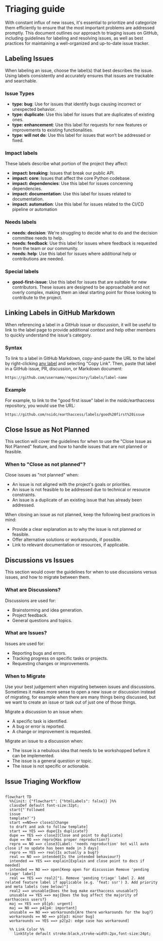 # Triaging guide

With constant influx of new issues, it's essential to prioritize and categorize them efficiently to ensure that the most important problems are addressed promptly. This document outlines our approach to triaging issues on GitHub, including guidelines for labeling and resolving issues, as well as best practices for maintaining a well-organized and up-to-date issue tracker.

## Labeling Issues

When labeling an issue, choose the label(s) that best describes the issue. Using labels consistently and accurately ensures that issues are trackable and searchable.


### Issue Types

- **type: bug**: Use for issues that identify bugs causing incorrect or unexpected behavior.
- **type: duplicate**: Use this label for issues that are duplicates of existing ones.
- **type: enhancement**: Use this label for requests for new features or improvements to existing functionalities.
- **type: will not do**: Use this label for issues that won’t be addressed or fixed.

### Impact labels

These labels describe what portion of the project they affect:

- **impact: breaking**: Issues that break our public API.
- **impact: core**: Issues that affect the core Python codebase.
- **impact: dependencies**: Use this label for issues concerning dependencies.
- **impact: documentation**: Use this label for issues related to documentation.
- **impact: automation**: Use this label for issues related to the CI/CD pipeline or automation

### Needs labels

- **needs: decision**: We're struggling to decide what to do and the decision committee needs to help.
- **needs: feedback**:  Use this label for issues where feedback is requested from the team or our community.
- **needs: help**: Use this label for issues where additional help or contributions are needed.

### Special labels

- **good-first-issue**: Use this label for issues that are suitable for new contributors. These issues are designed to be approachable and not overly complex, making them an ideal starting point for those looking to contribute to the project.

## Linking Labels in GitHub Markdown

When referencing a label in a GitHub issue or discussion, it will be  useful to link to the label page to provide additional context and help other members to quickly understand the issue's category.

### Syntax

To link to a label in GitHub Markdown, copy-and-paste the URL to the label by right-clicking [any label](https://github.com/nsidc/earthaccess/labels) and selecting "Copy Link". Then, paste that label in a GitHub issue, PR, discussion, or Markdown document:

```
https://github.com/username/repository/labels/label-name
```

### Example

For example, to link to the "good first issue" label in the nsidc/earthaccess repository, you would use the URL:

```
https://github.com/nsidc/earthaccess/labels/good%20first%20issue
```


## Close Issue as Not Planned

This section will cover the guidelines for when to use the "Close Issue as Not Planned" feature, and how to handle issues that are not planned or feasible.

### When to "Close as not planned"?

Close issues as "not planned" when:

- An issue is not aligned with the project's goals or priorities.
- An issue is not feasible to be addressed due to technical or resource constraints.
- An issue is a duplicate of an existing issue that has already been addressed.

When closing an issue as not planned, keep the following best practices in mind:

- Provide a clear explanation as to why the issue is not planned or feasible.
- Offer alternative solutions or workarounds, if possible.
- Link to relevant documentation or resources, if applicable.

## Discussions vs Issues

This section would cover the guidelines for when to use discussions versus issues, and how to migrate between them.

###  What are Discussions?

Discussions are used for:

- Brainstorming and idea generation.
- Project feedback.
- General questions and topics.

###  What are Issues?

Issues are used for:

- Reporting bugs and errors.
- Tracking progress on specific tasks or projects.
- Requesting changes or improvements.

### When to Migrate

Use your best judgement when migrating between issues and discussions. Sometimes it makes more sense to open a new issue or discussion instead of migrating, for example when there are many things being discussed, but we want to create an issue or task out of just one of those things.

Migrate a discussion to an issue when:

- A specific task is identified.
- A bug or error is reported.
- A change or improvement is requested.

Migrate an issue to a discussion when:

- The issue is a nebulous idea that needs to be workshopped before it can be implemented.
- The issue is a general question or topic.
- The issue is not specific or actionable.

## Issue Triaging Workflow

``` mermaid

flowchart TD
  %%{init: {"flowchart": {"htmlLabels": false}} }%%
  classDef default font-size:32pt;
  start{"`Followed
  issue
  template?`"}
  start ==NO==> close1[Change
  to draft and ask to follow template]
  start == YES ==> dupe{Is duplicate?}
  dupe == YES ==> close2[Close and point to duplicate]
  dupe == NO ==> repro{Has proper reproduction?}
  repro == NO ==> close3[Label: 'needs reproduction' bot will auto close if no update has been made in 3 days]
  repro == YES ==> real{Is actually a bug?}
  real == NO ==> intended{Is the intended behaviour?}
  intended == YES ==> explain[Explain and close point to docs if needed]
  intended == NO ==> open[Keep open for discussion Remove 'pending triage' label]
  real == YES ==> real2["1. Remove 'pending triage' label 2. Add related feature label if applicable (e.g. 'feat: ssr') 3. Add priority and meta labels (see below)"]
  real2 ==> unusable{Does the bug make earthaccess unusable?}
  unusable == YES ==> maj{Does the bug affect the majority of earthaccess users?}
  maj == YES ==> p5[p5: urgent]
  maj == NO ==> p4[p4: important]
  unusable == NO ==> workarounds{Are there workarounds for the bug?}
  workarounds == NO ==> p3[p3: minor bug]
  workarounds == YES ==> p2[p2: edge case has workaround]

  %% Link Color %%
    linkStyle default stroke:black,stroke-width:2px,font-size:24pt;

```
